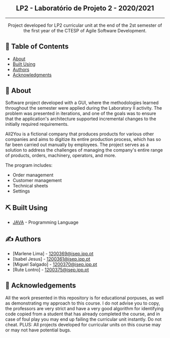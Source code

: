 <h2 align="center">LP2 - Laboratório de Projeto 2 - 2020/2021</h3>



---

<p align="center"> 
Project developed for LP2 curricular unit at the end of the 2st semester of the first year of the CTESP of Agile Software Development.

    
</p>

## 📝 Table of Contents

- [About](#about)
- [Built Using](#built_using)
- [Authors](#authors)
- [Acknowledgments](#acknowledgement)

## 🧐 About <a name = "about"></a>
Software project developed with a GUI, where the methodologies learned throughout the semester were applied during the Laboratory II activity.
The problem was presented in iterations, and one of the goals was to ensure that the application's architecture supported incremental changes to the initially required requirements.

All2You is a fictional company that produces products for various other companies and aims to digitize its entire production process, which has so far been carried out manually by employees. The project serves as a solution to address the challenges of managing the company's entire range of products, orders, machinery, operators, and more.

The program includes:

- Order management
- Customer management
- Technical sheets
- Settings

## ⛏️ Built Using <a name = "built_using"></a>

- [JAVA](https://www.java.com/) - Programming Language

## ✍️ Authors <a name = "authors"></a>

- [Marlene Lima] - 1200369@isep.ipp.pt
- [Isabel Jesus] - 1200361@isep.ipp.pt
- [Miguel Salgado] - 1200370@isep.ipp.pt
- [Rute Lontro] - 1200375@isep.ipp.pt


## 🎉 Acknowledgements <a name = "acknowledgement"></a>

All the work presented in this repository is for educational porpuses, as well as demonstrating my approach to this course. I do not advise you to copy, the professors are very strict and have a very good algorithm for identifying code copied from a student that has already completed the course, and in case of foul play you may end up failing the curricular unit instantly. Do not cheat. 
PLUS: All projects developed for curricular units on this course may or may not have potential bugs. 
